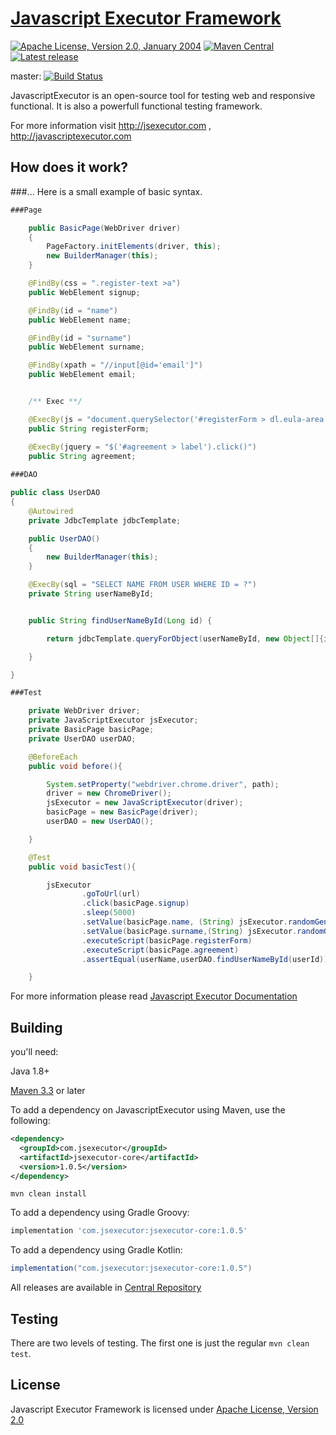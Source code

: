 [Javascript Executor Framework](http://jsexecutor.com)
==============
[![Apache License, Version 2.0, January 2004](https://img.shields.io/badge/License-Apache%202.0-blue.svg)](https://opensource.org/licenses/Apache-2.0)
[![Maven Central](https://img.shields.io/maven-central/v/com.jsexecutor/jsexecutor-core.svg?label=Maven%20Central)](https://search.maven.org/artifact/com.jsexecutor/jsexecutor-core/1.0.5/jar)
[![Latest release](https://img.shields.io/github/release/szcn/jsexecutor.svg)](https://github.com/szcn/jsexecutor/releases/latest)

master: [![Build Status](https://travis-ci.com/szcn/jsexecutor.svg?branch=master)](https://travis-ci.com/szcn/jsexecutor)

JavascriptExecutor is an open-source tool for testing web and responsive functional. It is also a powerfull functional testing framework.

For more information visit http://jsexecutor.com , http://javascriptexecutor.com



How does it work?
------------
###...
Here is a small example of basic syntax.

```java
###Page

    public BasicPage(WebDriver driver)
    {
        PageFactory.initElements(driver, this);
        new BuilderManager(this);
    }

    @FindBy(css = ".register-text >a")
    public WebElement signup;

    @FindBy(id = "name")
    public WebElement name;

    @FindBy(id = "surname")
    public WebElement surname;

    @FindBy(xpath = "//input[@id='email']")
    public WebElement email;


    /** Exec **/

    @ExecBy(js = "document.querySelector('#registerForm > dl.eula-area > dd:nth-child(1) > label').click();")
    public String registerForm;

    @ExecBy(jquery = "$('#agreement > label').click()")
    public String agreement;
    
###DAO

public class UserDAO
{
    @Autowired
    private JdbcTemplate jdbcTemplate;

    public UserDAO()
    {
        new BuilderManager(this);
    }

    @ExecBy(sql = "SELECT NAME FROM USER WHERE ID = ?")
    private String userNameById;


    public String findUserNameById(Long id) {

        return jdbcTemplate.queryForObject(userNameById, new Object[]{id}, String.class);

    }

}

###Test

    private WebDriver driver;
    private JavaScriptExecutor jsExecutor;
    private BasicPage basicPage;
    private UserDAO userDAO;

    @BeforeEach
    public void before(){

        System.setProperty("webdriver.chrome.driver", path);
        driver = new ChromeDriver();
        jsExecutor = new JavaScriptExecutor(driver);
        basicPage = new BasicPage(driver);
        userDAO = new UserDAO();

    }

    @Test
    public void basicTest(){

        jsExecutor
                .goToUrl(url)
                .click(basicPage.signup)
                .sleep(5000)
                .setValue(basicPage.name, (String) jsExecutor.randomGenerate(DataType.STRING,5))
                .setValue(basicPage.surname,(String) jsExecutor.randomGenerate(DataType.STRING,5))
                .executeScript(basicPage.registerForm)
                .executeScript(basicPage.agreement)
                .assertEqual(userName,userDAO.findUserNameById(userId));

    }
```

For more information please read [Javascript Executor Documentation](http://jsexecutor.com)

Building 
-----------

you'll need:

Java 1.8+

[Maven 3.3](http://maven.apache.org/download.cgi) or later

To add a dependency on JavascriptExecutor using Maven, use the following:

```xml
<dependency>
  <groupId>com.jsexecutor</groupId>
  <artifactId>jsexecutor-core</artifactId>
  <version>1.0.5</version>
</dependency>
```

```
mvn clean install
```

To add a dependency using Gradle Groovy:

```gradle
implementation 'com.jsexecutor:jsexecutor-core:1.0.5'
```

To add a dependency using Gradle Kotlin:

```gradle
implementation("com.jsexecutor:jsexecutor-core:1.0.5")
```

All releases are available in
[Central Repository](https://search.maven.org/artifact/com.jsexecutor/jsexecutor-core/1.0.5/jar)



Testing
-----------
There are two levels of testing. The first one is just the regular ```mvn clean test```.


License
------------

Javascript Executor Framework is licensed under [Apache License, Version 2.0](http://www.apache.org/licenses/LICENSE-2.0)
